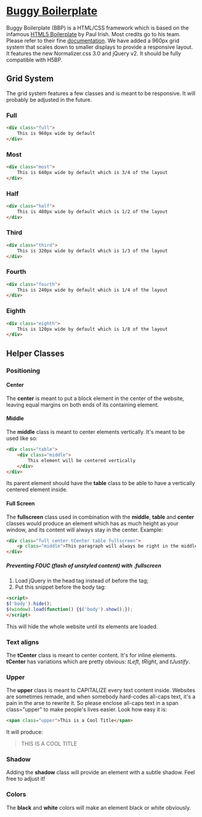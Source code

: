 # [Buggy Boilerplate](https://github.com/VPenkov/buggy-boilerplate)

Buggy Boilerplate (BBP) is a HTML/CSS framework which is based on the infamous [HTML5 Boilerplate](http://html5boilerplate.com) by Paul Irish. Most credits go to his team. Please refer to their fine [documentation](https://github.com/h5bp/html5-boilerplate/blob/master/doc/TOC.md).
We have added a 960px grid system that scales down to smaller displays to provide a responsive layout.
It features the new Normalizer.css 3.0 and jQuery v2.
It should be fully compatible with H5BP.

## Grid System
The grid system features a few classes and is meant to be responsive. It will probably be adjusted in the future.

### Full
```html
<div class="full">
	This is 960px wide by default
</div>
```

### Most
```html
<div class="most">
	This is 640px wide by default which is 3/4 of the layout
</div>
```

### Half
```html
<div class="half">
	This is 480px wide by default which is 1/2 of the layout
</div>
```

### Third
```html
<div class="third">
	This is 320px wide by default which is 1/3 of the layout
</div>
```

### Fourth
```html
<div class="fourth">
	This is 240px wide by default which is 1/4 of the layout
</div>
```

### Eighth
```html
<div class="eighth">
	This is 120px wide by default which is 1/8 of the layout
</div>
```

## Helper Classes

### Positioning
#### Center
The __center__ is meant to put a block element in the center of the website, leaving equal margins on both ends of its containing element.

#### Middle
The __middle__ class is meant to center elements vertically. It's meant to be used like so:
```html
<div class="table">
	<div class="middle">
		This element will be centered vertically
	</div>
</div>
```
Its parent element should have the __table__ class to be able to have a vertically centered element inside.

#### Full Screen
The __fullscreen__ class used in combination with the __middle__, __table__ and __center__ classes would produce an element which has as much height as your window, and its content will always stay in the center.
Example:
```html
<div class="full center tCenter table fullscreen">
    <p class="middle">This paragraph will always be right in the middle of your page.</p>
</div>
```

##### Preventing FOUC (flash of unstyled content) with .fullscreen
1. Load jQuery in the head tag instead of before the __</body>__ tag;
2. Put this snippet before the body tag:
```html
<script>
$('body').hide();
$(window).load(function() {$('body').show();});
</script>
```
This will hide the whole website until its elements are loaded.

### Text aligns
The __tCenter__ class is meant to center content. It's for inline elements.
__tCenter__ has variations which are pretty obvious: _tLeft_, _tRight_, and _tJustify_.

### Upper
The __upper__ class is meant to CAPITALIZE every text content inside.
Websites are sometimes remade, and when somebody hard-codes all-caps text, it's a pain in the arse to rewrite it. So please enclose all-caps text in a span class="upper" to make people's lives easier. 
Look how easy it is:
```html
<span class="upper">This is a Cool Title</span>
```
It will produce:
> THIS IS A COOL TITLE

### Shadow
Adding the __shadow__ class will provide an element with a subtle shadow. Feel free to adjust it!

### Colors
The __black__ and __white__ colors will make an element black or white obviously.